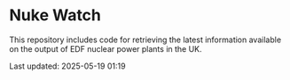 # Nuke Watch

This repository includes code for retrieving the latest information available on the output of EDF nuclear power plants in the UK.

Last updated: 2025-05-19 01:19
